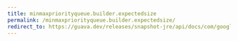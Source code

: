 ```yaml
---
title: minmaxpriorityqueue.builder.expectedsize
permalink: /minmaxpriorityqueue.builder.expectedsize/
redirect_to: https://guava.dev/releases/snapshot-jre/api/docs/com/google/common/collect/MinMaxPriorityQueue.Builder.html#expectedSize-int-
---
```

